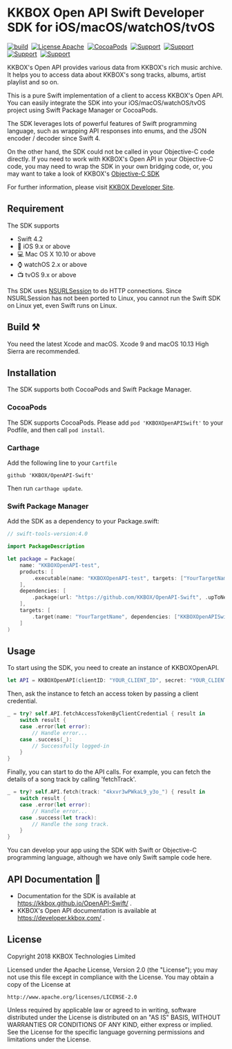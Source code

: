 # KKBOX Open API Swift Developer SDK for iOS/macOS/watchOS/tvOS

[![build](https://travis-ci.org/KKBOX/OpenAPI-Swift.svg?branch=master)](https://travis-ci.org/KKBOX/OpenAPI-Swift)&nbsp;
[![License Apache](https://img.shields.io/badge/license-Apache-green.svg?style=flat)](https://raw.githubusercontent.com/KKBOX/OpenAPI-Swift/master/LICENSE)&nbsp;
[![CocoaPods](http://img.shields.io/cocoapods/v/KKBOXOpenAPISwift.svg?style=flat)](http://cocoapods.org/pods/KKBOXOpenAPISwift)&nbsp;
[![Support](https://img.shields.io/badge/macOS-10.10-blue.svg)](https://www.apple.com/tw/macos)&nbsp;
[![Support](https://img.shields.io/badge/iOS-9-blue.svg)](https://www.apple.com/tw/ios)&nbsp;
[![Support](https://img.shields.io/badge/watchOS-2-blue.svg)](https://www.apple.com/tw/watchos)&nbsp;
[![Support](https://img.shields.io/badge/tvOS-9-blue.svg)](https://www.apple.com/tw/tvos)&nbsp;

KKBOX's Open API provides various data from KKBOX's rich music archive. It helps
you to access data about KKBOX's song tracks, albums, artist playlist and so on.

This is a pure Swift implementation of a client to access KKBOX's Open API. You
can easily integrate the SDK into your iOS/macOS/watchOS/tvOS project using
Swift Package Manager or CocoaPods.

The SDK leverages lots of powerful features of Swift programming language, such
as wrapping API responses into enums, and the JSON encoder / decoder since Swift
4.

On the other hand, the SDK could not be called in your Objective-C code
directly. If you need to work with KKBOX's Open API in your Objective-C code,
you may need to wrap the SDK in your own bridging code, or, you may want to take
a look of KKBOX's [Objective-C SDK](https://github.com/KKBOX/OpenAPI-ObjectiveC)

For further information, please visit
[KKBOX Developer Site](https://docs-en.kkbox.codes).

## Requirement

The SDK supports

- Swift 4.2
- 📱 iOS 9.x or above
- 💻 Mac OS X 10.10 or above
- ⌚️ watchOS 2.x or above
- 📺 tvOS 9.x or above

Ths SDK uses
[NSURLSession](https://developer.apple.com/documentation/foundation/nsurlsession)
to do HTTP connections. Since NSURLSession has not been ported to Linux, you
cannot run the Swift SDK on Linux yet, even Swift runs on Linux.

## Build ⚒

You need the latest Xcode and macOS. Xcode 9 and macOS 10.13 High
Sierra are recommended.

## Installation

The SDK supports both CocoaPods and Swift Package Manager.

### CocoaPods

The SDK supports CocoaPods. Please add `pod 'KKBOXOpenAPISwift'`
to your Podfile, and then call `pod install`.

### Carthage

Add the following line to your `Cartfile`

```
github 'KKBOX/OpenAPI-Swift'
```

Then run `carthage update`.

### Swift Package Manager

Add the SDK as a dependency to your Package.swift:

```swift
// swift-tools-version:4.0

import PackageDescription

let package = Package(
    name: "KKBOXOpenAPI-test",
    products: [
        .executable(name: "KKBOXOpenAPI-test", targets: ["YourTargetName"])
    ],
    dependencies: [
        .package(url: "https://github.com/KKBOX/OpenAPI-Swift", .upToNextMinor(from: "1.1.2"))
    ],
    targets: [
        .target(name: "YourTargetName", dependencies: ["KKBOXOpenAPISwift"], path: "./Path/To/Your/Sources")
    ]
)
```

## Usage

To start using the SDK, you need to create an instance of KKBOXOpenAPI.

``` swift
let API = KKBOXOpenAPI(clientID: "YOUR_CLIENT_ID", secret: "YOUR_CLIENT_SECRET")
```

Then, ask the instance to fetch an access token by passing a client credential.

``` swift
_ = try? self.API.fetchAccessTokenByClientCredential { result in
    switch result {
    case .error(let error):
        // Handle error...
    case .success(_):
        // Successfully logged-in
    }
}
```

Finally, you can start to do the API calls. For example, you can fetch the details
of a song track by calling 'fetchTrack'.

``` swift
_ = try? self.API.fetch(track: "4kxvr3wPWkaL9_y3o_") { result in
    switch result {
    case .error(let error):
        // Handle error...
    case .success(let track):
        // Handle the song track.
    }
}
```

You can develop your app using the SDK with Swift or Objective-C programming
language, although we have only Swift sample code here.

## API Documentation 📖

- Documentation for the SDK is available at https://kkbox.github.io/OpenAPI-Swift/ .
- KKBOX's Open API documentation is available at https://developer.kkbox.com/ .

## License

Copyright 2018 KKBOX Technologies Limited

   Licensed under the Apache License, Version 2.0 (the "License");
   you may not use this file except in compliance with the License.
   You may obtain a copy of the License at

    http://www.apache.org/licenses/LICENSE-2.0

   Unless required by applicable law or agreed to in writing, software
   distributed under the License is distributed on an "AS IS" BASIS,
   WITHOUT WARRANTIES OR CONDITIONS OF ANY KIND, either express or implied.
   See the License for the specific language governing permissions and
   limitations under the License.
